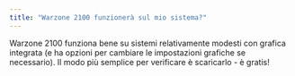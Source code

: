 ```yaml
---
title: "Warzone 2100 funzionerà sul mio sistema?"
---
```


Warzone 2100 funziona bene su sistemi relativamente modesti con grafica integrata (e ha opzioni per cambiare le impostazioni grafiche se necessario). Il modo più semplice per verificare è scaricarlo - è gratis!
